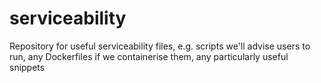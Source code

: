 # serviceability
Repository for useful serviceability files, e.g. scripts we'll advise users to run, any Dockerfiles if we containerise them, any particularly useful snippets
